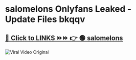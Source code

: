 
 # salomelons Onlyfans Leaked - Update Files bkqqv

## <h2><a href="https://clipsfans.com/salomelons&ref=git">🔗 Click to LINKS ⏩⏩ 👉 🟢 salomelons </a></h2>

<a href="https://clipsfans.com/salomelons&ref=git" rel="nofollow" data-target="animated-image.originalLink"><img src="https://i.ibb.co.com/xMMVF88/686577567.gif" alt="Viral Video Original" style="max-width: 100%; display: inline-block;" data-target="animated-image.originalImage"></a>

